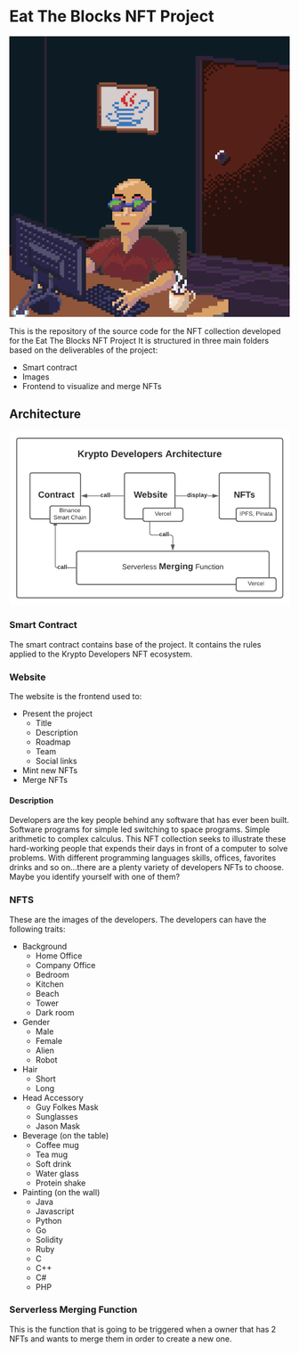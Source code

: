 # Eat The Blocks NFT Project

![KryptoDeveloper 1](kryptodeveloper.png?raw=true "Title")

This is the repository of the source code for the NFT collection developed for the Eat The Blocks NFT Project
It is structured in three main folders based on the deliverables of the project:

-   Smart contract
-   Images
-   Frontend to visualize and merge NFTs

## Architecture

![Architecture Diagram](architecture_diagram.png?raw=true "Title")

### Smart Contract

The smart contract contains base of the project. It contains the rules applied to the Krypto Developers NFT ecosystem.

### Website

The website is the frontend used to:

-   Present the project
    -   Title
    -   Description
    -   Roadmap
    -   Team
    -   Social links
-   Mint new NFTs
-   Merge NFTs

#### Description

Developers are the key people behind any software that has ever been built. Software programs for simple led switching to space programs. Simple arithmetic to complex calculus. This NFT collection seeks to illustrate these hard-working people that expends their days in front of a computer to solve problems. With different programming languages skills, offices, favorites drinks and so on...there are a plenty variety of developers NFTs to choose. Maybe you identify yourself with one of them?

### NFTS

These are the images of the developers.
The developers can have the following traits:

-   Background
    -   Home Office
    -   Company Office
    -   Bedroom
    -   Kitchen
    -   Beach
    -   Tower
    -   Dark room
-   Gender
    -   Male
    -   Female
    -   Alien
    -   Robot
-   Hair
    -   Short
    -   Long
-   Head Accessory
    -   Guy Folkes Mask
    -   Sunglasses
    -   Jason Mask
-   Beverage (on the table)
    -   Coffee mug
    -   Tea mug
    -   Soft drink
    -   Water glass
    -   Protein shake
-   Painting (on the wall)
    -   Java
    -   Javascript
    -   Python
    -   Go
    -   Solidity
    -   Ruby
    -   C
    -   C++
    -   C#
    -   PHP

### Serverless Merging Function

This is the function that is going to be triggered when a owner that has 2 NFTs and wants to merge them in order to create a new one.
